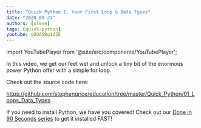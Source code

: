 ```yaml
---
title: "Quick Python 1: Your First Loop & Data Types"
date: "2020-09-23"
authors: [steve]
tags: [quick-python]
youtube: ydQASRg1dZE
---
```


import YouTubePlayer from '@site/src/components/YouTubePlayer';

<YouTubePlayer youtubeLink={frontMatter.youtube} />

In this video, we get our feet wet and unlock a tiny bit of the enormous power Python offer with a simple for loop.

<!--truncate-->

Check out the source code here:

<https://github.com/stephengrice/education/tree/master/Quick_Python/01_Loops_Data_Types>

If you need to install Python, we have you covered! Check out our [Done in 90 Seconds series](/blog/tags/lte-90-sec) to get it installed FAST!